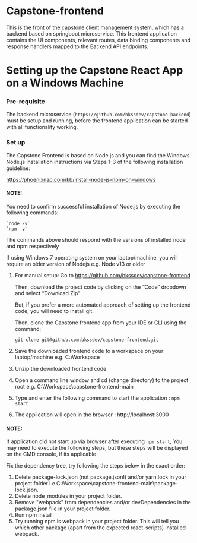 # Capstone-frontend
This is the front of the capstone client management system, which has a backend based on springboot microservice.
This frontend application contains the UI components, relevant routes, data binding components and response handlers mapped to the Backend API endpoints.

# Setting up the Capstone React App on a Windows Machine
### Pre-requisite
The backend microservice (`https://github.com/bkssdev/capstone-backend`) must be setup and running, before the frontend application can be started with all functionality working.

### Set up
The Capstone Frontend is based on Node.js 
and you can find the Windows Node.js installation instructions via Steps 1-3 of the following installation guideline:

https://phoenixnap.com/kb/install-node-js-npm-on-windows

#### NOTE: 

You need to confirm successful installation of Node.js by executing the following commands:

    `node -v`
    `npm -v`

The commands above should respond with the versions of installed node and npm respectively

If using Windows 7 operating system on your laptop/machine, you will require an older version of Nodejs e.g. Node v13 or older

1. For manual setup: Go to https://github.com/bkssdev/capstone-frontend
   
    Then, download the project code by clicking on the “Code” dropdown and select “Download Zip”

   But, if you prefer a more automated approach of setting up the frontend code, you will need to install git. 

   Then, clone the Capstone frontend app from your IDE or CLI using the command:

   `git clone git@github.com:bkssdev/capstone-frontend.git`

2. Save the downloaded frontend code to a workspace on your laptop/machine e.g. C:\Workspace
3. Unzip the downloaded frontend code
4. Open a command line window and cd (change directory) to the project root e.g. C:\Workspace\capstone-frontend-main
5. Type and enter the following command to start the application :  `npm start`
6. The application will open in the browser : http://localhost:3000

#### NOTE:

If application did not start up via browser after executing `npm start`,
You may need to execute the following steps, but these steps will be displayed on the CMD console, if its applicable

Fix the dependency tree, try following the steps below in the exact order:
1. Delete package-lock.json (not package.json!) and/or yarn.lock in your project folder i.e.C:\Workspace\capstone-frontend-main\package-lock.json.
2. Delete node_modules in your project folder.
3. Remove "webpack" from dependencies and/or devDependencies in the package.json file in your project folder.
4. Run npm install
5. Try running npm ls webpack in your project folder. This will tell you which other package (apart from the expected react-scripts) installed webpack.

 